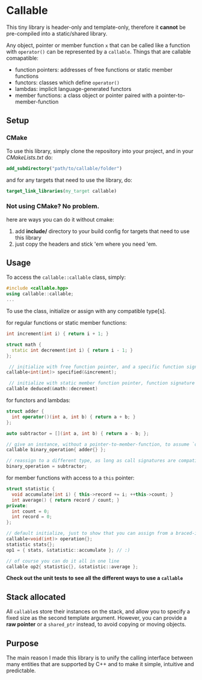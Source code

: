 # Callable
This tiny library is header-only and template-only, therefore it **cannot** be pre-compiled into a static/shared library.

Any object, pointer or member function `x` that can be called like a function with `operator()` can be represented by a `callable`.
Things that are callable comapatible:
 - function pointers: addresses of free functions or static member functions
 - functors: classes which define `operator()`
 - lambdas: implicit language-generated functors
 - member functions: a class object or pointer paired with a pointer-to-member-function

## Setup
### CMake
To use this library, simply clone the repository into your project, and in your *CMakeLists.txt* do:
```cmake
add_subdirectory("path/to/callable/folder")
```
and for any targets that need to use the library, do:
```cmake
target_link_libraries(my_target callable)
```

### Not using CMake? No problem.
here are ways you can do it without cmake:
1. add **include/** directory to your build config for targets that need to use this library
2. just copy the headers and stick 'em where you need 'em.

## Usage
To access the `callable::callable` class, simply:
```c++
#include <callable.hpp>
using callable::callable;
...
```
To use the class, initialize or assign with any compatible type[s].

for regular functions or static member functions:
```c++
int increment(int i) { return i + 1; }

struct math {
  static int decrement(int i) { return i - 1; }
};

 // initialize with free function pointer, and a specific function signature
callable<int(int)> specified(&increment);

 // initialize with static member function pointer, function signature is deduced
callable deduced(&math::decrement)
```
for functors and lambdas:
```c++
struct adder {
  int operator()(int a, int b) { return a + b; }
};

auto subtractor = [](int a, int b) { return a - b; };

// give an instance, without a pointer-to-member-function, to assume `operator()`
callable binary_operation{ adder{} };

// reassign to a different type, as long as call signatures are compatible
binary_operation = subtractor;
```
for member functions with access to a `this` pointer:
```c++
struct statistic {
  void accumulate(int i) { this->record += i; ++this->count; }
  int average() { return record / count; }
private:
  int count = 0;
  int record = 0;
};

// default initialize, just to show that you can assign from a braced-init-list
callable<void(int)> operation{};
statistic stats{};
op1 = { stats, &statistic::accumulate }; // :)

// of course you can do it all in one line
callable op2{ statistic{}, &statistic::average };
```

**Check out the unit tests to see all the different ways to use a `callable`**
## Stack allocated
All `callable`s store their instances on the stack, and allow you to specify a fixed size as the second template argument. However, you can provide a **raw pointer** or a `shared_ptr` instead, to avoid copying or moving objects.

## Purpose
The main reason I made this library is to unify the calling interface between many entities that are supported by C++
and to make it simple, intuitive and predictable.
